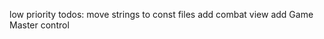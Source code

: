 low priority todos:
    move strings to const files
    add combat view
    add Game Master control
